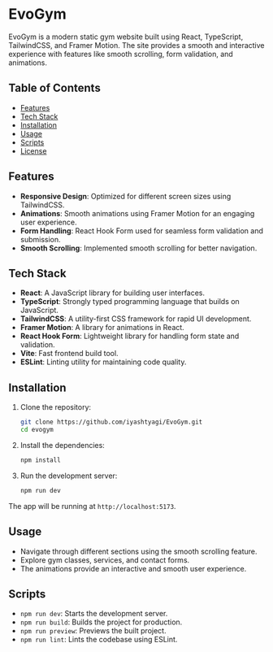 
# EvoGym

EvoGym is a modern static gym website built using React, TypeScript, TailwindCSS, and Framer Motion. The site provides a smooth and interactive experience with features like smooth scrolling, form validation, and animations.

## Table of Contents
- [Features](#features)
- [Tech Stack](#tech-stack)
- [Installation](#installation)
- [Usage](#usage)
- [Scripts](#scripts)
- [License](#license)

## Features
- **Responsive Design**: Optimized for different screen sizes using TailwindCSS.
- **Animations**: Smooth animations using Framer Motion for an engaging user experience.
- **Form Handling**: React Hook Form used for seamless form validation and submission.
- **Smooth Scrolling**: Implemented smooth scrolling for better navigation.

## Tech Stack
- **React**: A JavaScript library for building user interfaces.
- **TypeScript**: Strongly typed programming language that builds on JavaScript.
- **TailwindCSS**: A utility-first CSS framework for rapid UI development.
- **Framer Motion**: A library for animations in React.
- **React Hook Form**: Lightweight library for handling form state and validation.
- **Vite**: Fast frontend build tool.
- **ESLint**: Linting utility for maintaining code quality.

## Installation

1. Clone the repository:
   ```bash
   git clone https://github.com/iyashtyagi/EvoGym.git
   cd evogym
   ```

2. Install the dependencies:
   ```bash
   npm install
   ```

3. Run the development server:
   ```bash
   npm run dev
   ```

The app will be running at `http://localhost:5173`.

## Usage
- Navigate through different sections using the smooth scrolling feature.
- Explore gym classes, services, and contact forms.
- The animations provide an interactive and smooth user experience.

## Scripts

- `npm run dev`: Starts the development server.
- `npm run build`: Builds the project for production.
- `npm run preview`: Previews the built project.
- `npm run lint`: Lints the codebase using ESLint.
